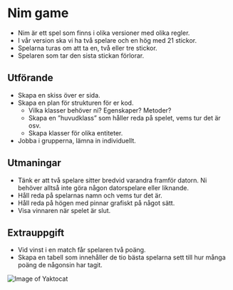 # Nim game

* Nim är ett spel som finns i olika versioner med olika regler.
* I vår version ska vi ha två spelare och en hög med 21 stickor.
* Spelarna turas om att ta en, två eller tre stickor.
* Spelaren som tar den sista stickan förlorar.

## Utförande
* Skapa en skiss över er sida.
* Skapa en plan för strukturen för er kod.
    * Vilka klasser behöver ni? Egenskaper? Metoder?
    * Skapa en ”huvudklass” som håller reda på spelet, vems tur det är osv.
    * Skapa klasser för olika entiteter.
* Jobba i grupperna, lämna in individuellt.

## Utmaningar 
* Tänk er att två spelare sitter bredvid varandra framför datorn. Ni behöver alltså inte göra någon datorspelare eller liknande.
* Håll reda på spelarnas namn och vems tur det är.
* Håll reda på högen med pinnar grafiskt på något sätt.
* Visa vinnaren när spelet är slut.

## Extrauppgift
* Vid vinst i en match får spelaren två poäng.
* Skapa en tabell som innehåller de tio bästa spelarna sett till hur många poäng de någonsin har tagit.


![Image of Yaktocat](https://github.com/ali-Alrubaye/nim_game/blob/master/images/nim.PNG)
